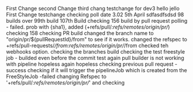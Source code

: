 
First Change
second Change
third chang
testchange
for dev3 
hello
jello
First Change
testchange 
checking poll
date
3.02 5th April
sdfasdfsdsd
98 builds over
99th build
107th Build
checking 156 build by pull request polling - failed. prob with {sha1}, added (+refs/pull/*:refs/remotes/origin/pr/*)
checking 158
checking PR build
changed the branch name to "origin/pr/${pullRequestId}/from" to see if it works.
changed the refspec to +refs/pull-requests/*/from:refs/remotes/origin/pr/*/from
checked teh webhooks option.
checking the branches build
checking the test freestyle job - builded even before the commit
test again
pull builder is not working with pipeline
hopeless
again hopeless
checking previous pull request - success
checking if it will trigger the pipelineJob which is created from the FreeStyleJob -failed
changing Refspec to '+refs/pull/*:refs/remotes/origin/pr/*' and checking
